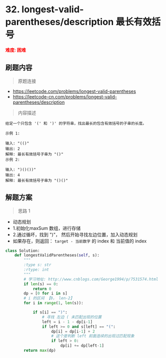 # 32. longest-valid-parentheses/description 最长有效括号

**<font color=red>难度: 困难</font>**

## 刷题内容

> 原题连接

* https://leetcode.com/problems/longest-valid-parentheses
* https://leetcode-cn.com/problems/longest-valid-parentheses/description

> 内容描述

```
给定一个只包含 '(' 和 ')' 的字符串，找出最长的包含有效括号的子串的长度。

示例 1:

输入: "(()"
输出: 2
解释: 最长有效括号子串为 "()"
示例 2:

输入: ")()())"
输出: 4
解释: 最长有效括号子串为 "()()"
```

## 解题方案

> 思路 1

* 动态规划
* 1.初始化maxSum 数组，进行存储
* 2.通过循坏，找到 ")"， 然后开始寻找左边位置，加入动态规划
* 如果存在，则返回：  `target - 当前数字` 的 index 和 当前值的 index

```python
class Solution:
    def longestValidParentheses(self, s):
        """
        :type s: str
        :rtype: int
        """
        # 学习地址: http://www.cnblogs.com/George1994/p/7531574.html
        if len(s) == 0:
            return 0
        dp = [0 for i in s]
        # i 的区间 【0， len-2】
        for i in range(1, len(s)):

            if s[i] == ")":
                # 寻找 左边 ( 未匹配出现的位置
                left = i - 1 - dp[i-1]
                if left >= 0 and s[left] == "(":
                    dp[i] = dp[i-1] + 2
                    # 这个是判断 left 前面连续的出现过匹配现象
                    if left > 0:
                        dp[i] += dp[left-1]
        return max(dp)
```
